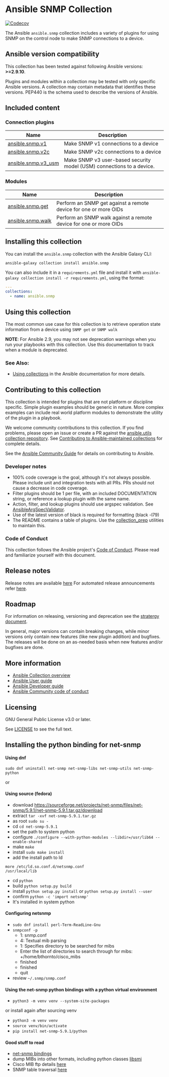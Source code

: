

# Ansible SNMP Collection
[![Codecov](https://img.shields.io/codecov/c/github/ansible-collections/ansible.snmp)](https://codecov.io/gh/ansible-collections/ansible.snmp)

The Ansible ``ansible.snmp`` collection includes a variety of plugins for using SNMP on the control node to make SNMP connections to a device.

<!--start requires_ansible-->
## Ansible version compatibility

This collection has been tested against following Ansible versions: **>=2.9.10**.

Plugins and modules within a collection may be tested with only specific Ansible versions.
A collection may contain metadata that identifies these versions.
PEP440 is the schema used to describe the versions of Ansible.
<!--end requires_ansible-->

## Included content

<!--start collection content-->
### Connection plugins
Name | Description
--- | ---
[ansible.snmp.v1](https://github.com/ansible-collections/ansible.snmp/blob/main/docs/ansible.snmp.v1_connection.rst)|Make SNMP v1 connections to a device
[ansible.snmp.v2c](https://github.com/ansible-collections/ansible.snmp/blob/main/docs/ansible.snmp.v2c_connection.rst)|Make SNMP v2c connections to a device
[ansible.snmp.v3_usm](https://github.com/ansible-collections/ansible.snmp/blob/main/docs/ansible.snmp.v3_usm_connection.rst)|Make SNMP v3 user-based security model (USM) connections to a device.

### Modules
Name | Description
--- | ---
[ansible.snmp.get](https://github.com/ansible-collections/ansible.snmp/blob/main/docs/ansible.snmp.get_module.rst)|Perform an SNMP get against a remote device for one or more OIDs
[ansible.snmp.walk](https://github.com/ansible-collections/ansible.snmp/blob/main/docs/ansible.snmp.walk_module.rst)|Perform an SNMP walk against a remote device for one or more OIDs

<!--end collection content-->

## Installing this collection

You can install the ``ansible.snmp`` collection with the Ansible Galaxy CLI:

    ansible-galaxy collection install ansible.snmp

You can also include it in a `requirements.yml` file and install it with `ansible-galaxy collection install -r requirements.yml`, using the format:

```yaml
---
collections:
  - name: ansible.snmp
```
## Using this collection

The most common use case for this collection is to retrieve operation state information from a device using `SNMP get` or `SNMP walk`


**NOTE**: For Ansible 2.9, you may not see deprecation warnings when you run your playbooks with this collection. Use this documentation to track when a module is deprecated.

### See Also:

* [Using collections](https://docs.ansible.com/ansible/latest/user_guide/collections_using.html) in the Ansible documentation for more details.

## Contributing to this collection

This collection is intended for plugins that are not platform or discipline specific. Simple plugin examples should be generic in nature. More complex examples can include real world platform modules to demonstrate the utility of the plugin in a playbook.

We welcome community contributions to this collection. If you find problems, please open an issue or create a PR against the [ansible.utils collection repository](https://github.com/ansible-collections/ansible.utils). See [Contributing to Ansible-maintained collections](https://docs.ansible.com/ansible/devel/community/contributing_maintained_collections.html#contributing-maintained-collections) for complete details.

See the [Ansible Community Guide](https://docs.ansible.com/ansible/latest/community/index.html) for details on contributing to Ansible.

### Developer notes

- 100% code coverage is the goal, although it's not always possible. Please include unit and integration tests with all PRs. PRs should not cause a decrease in code coverage.
- Filter plugins should be 1 per file, with an included DOCUMENTATION string, or reference a lookup plugin with the same name.
- Action, filter, and lookup plugins should use argspec validation. See [AnsibleArgSpecValidator](https://github.com/ansible-collections/ansible.utils/blob/main/plugins/module_utils/common/argspec_validate.py).
- Use of the latest version of black is required for formatting (black -l79)
- The README contains a table of plugins. Use the [collection_prep](https://github.com/ansible-network/collection_prep) utilities to maintain this.


### Code of Conduct
This collection follows the Ansible project's
[Code of Conduct](https://docs.ansible.com/ansible/devel/community/code_of_conduct.html).
Please read and familiarize yourself with this document.


## Release notes
<!--Add a link to a changelog.md file or an external docsite to cover this information. -->
Release notes are available [here](https://github.com/ansible-collections/ansible.utils/blob/main/changelogs/CHANGELOG.rst)
For automated release announcements refer [here](https://twitter.com/AnsibleContent).


## Roadmap
For information on releasing, versioning and deprecation see the [stratergy document](https://access.redhat.com/articles/4993781).

In general, major versions can contain breaking changes, while minor versions only contain new features (like new plugin addition) and bugfixes.
The releases will be done on an as-needed basis when new features and/or bugfixes are done.

<!-- Optional. Include the roadmap for this collection, and the proposed release/versioning strategy so users can anticipate the upgrade/update cycle. -->

## More information

- [Ansible Collection overview](https://github.com/ansible-collections/overview)
- [Ansible User guide](https://docs.ansible.com/ansible/latest/user_guide/index.html)
- [Ansible Developer guide](https://docs.ansible.com/ansible/latest/dev_guide/index.html)
- [Ansible Community code of conduct](https://docs.ansible.com/ansible/latest/community/code_of_conduct.html)

## Licensing

GNU General Public License v3.0 or later.

See [LICENSE](https://www.gnu.org/licenses/gpl-3.0.txt) to see the full text.

## Installing the python binding for net-snmp

#### Using dnf

```
sudo dnf uninstall net-snmp net-snmp-libs net-snmp-utils net-snmp-python
```

or 

#### Using source (fedora)
- download https://sourceforge.net/projects/net-snmp/files/net-snmp/5.9.1/net-snmp-5.9.1.tar.gz/download
- extract `tar -xvf net-snmp-5.9.1.tar.gz`
- as root `sudo su -`
- cd `cd net-snmp-5.9.1`
- set the path to system python 
- configure `./configure --with-python-modules --libdir=/usr/lib64 --enable-shared`
- make `make`
- install `sudo make install`
- add the install path to ld

```
more /etc/ld.so.conf.d/netsnmp.conf 
/usr/local/lib
```

- cd `python`
- build `python setup.py build`
- install `python setup.py install` or `python setup.py install --user`
- confirm `python -c 'import netsnmp'`
- It's installed in system python

#### Configuring netsnmp

- `sudo dnf install perl-Term-ReadLine-Gnu`
- `snmpconf -p`
    - 1: snmp.conf
    - 4: Textual mib parsing
    - 1: Specifies directory to be searched for mibs
    - Enter the list of directories to search through for mibs: +/home/bthornto/cisco_mibs
    - finished
    - finished
    - quit
- review `~/.snmp/snmp.conf`



#### Using the net-snmp python bindings with a python virtual environment

- `python3 -m venv venv --system-site-packages`

or install again after sourcing venv

- `python3 -m venv venv`
- `source venv/bin/activate`
- `pip install net-snmp-5.9.1/python` 


#### Good stuff to read
- [net-snmp bindings](https://github.com/net-snmp/net-snmp/blob/master/python/README)
- dump MIBs into other formats, including python classes [libsmi](https://www.ibr.cs.tu-bs.de/projects/libsmi/smidump.html?lang=de)
- Cisco MIB ftp details [here](https://www.cisco.com/c/en/us/support/docs/ip/simple-network-management-protocol-snmp/9226-mibs-9226.html#q2)
- SNMP table traversal [here](https://datatracker.ietf.org/doc/html/rfc1187#page-2)





